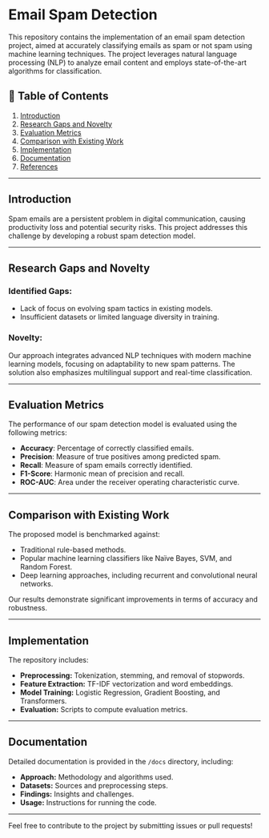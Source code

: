 # Email Spam Detection

This repository contains the implementation of an email spam detection project, aimed at accurately classifying emails as spam or not spam using machine learning techniques. The project leverages natural language processing (NLP) to analyze email content and employs state-of-the-art algorithms for classification.

## 📖 Table of Contents
1. [Introduction](#introduction)
2. [Research Gaps and Novelty](#research-gaps-and-novelty)
3. [Evaluation Metrics](#evaluation-metrics)
4. [Comparison with Existing Work](#comparison-with-existing-work)
5. [Implementation](#implementation)
6. [Documentation](#documentation)
7. [References](#references)

---

## Introduction
Spam emails are a persistent problem in digital communication, causing productivity loss and potential security risks. This project addresses this challenge by developing a robust spam detection model.

---

## Research Gaps and Novelty
### Identified Gaps:
- Lack of focus on evolving spam tactics in existing models.
- Insufficient datasets or limited language diversity in training.

### Novelty:
Our approach integrates advanced NLP techniques with modern machine learning models, focusing on adaptability to new spam patterns. The solution also emphasizes multilingual support and real-time classification.

---

## Evaluation Metrics
The performance of our spam detection model is evaluated using the following metrics:
- **Accuracy**: Percentage of correctly classified emails.
- **Precision**: Measure of true positives among predicted spam.
- **Recall**: Measure of spam emails correctly identified.
- **F1-Score**: Harmonic mean of precision and recall.
- **ROC-AUC**: Area under the receiver operating characteristic curve.

---

## Comparison with Existing Work
The proposed model is benchmarked against:
- Traditional rule-based methods.
- Popular machine learning classifiers like Naïve Bayes, SVM, and Random Forest.
- Deep learning approaches, including recurrent and convolutional neural networks.

Our results demonstrate significant improvements in terms of accuracy and robustness.

---

## Implementation
The repository includes:
- **Preprocessing:** Tokenization, stemming, and removal of stopwords.
- **Feature Extraction:** TF-IDF vectorization and word embeddings.
- **Model Training:** Logistic Regression, Gradient Boosting, and Transformers.
- **Evaluation:** Scripts to compute evaluation metrics.

---


## Documentation
Detailed documentation is provided in the `/docs` directory, including:
- **Approach:** Methodology and algorithms used.
- **Datasets:** Sources and preprocessing steps.
- **Findings:** Insights and challenges.
- **Usage:** Instructions for running the code.

---



Feel free to contribute to the project by submitting issues or pull requests!
